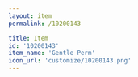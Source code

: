 ```yaml
---
layout: item
permalink: /10200143

title: Item
id: '10200143'
item_name: 'Gentle Perm'
icon_url: 'customize/10200143.png'
---
```

